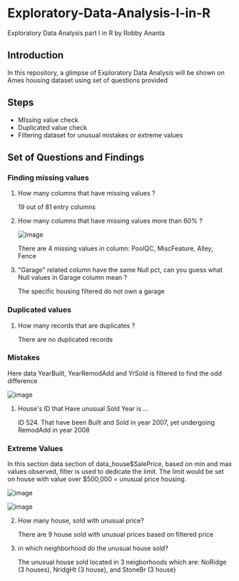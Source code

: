 # Exploratory-Data-Analysis-I-in-R
Exploratory Data Analysis part I in R by Robby Ananta

## Introduction
In this repository, a glimpse of Exploratory Data Analysis will be shown on Ames housing dataset using set of questions provided

## Steps
- MIssing value check
- Duplicated value check
- Filtering dataset for unusual mistakes or extreme values

## Set of Questions and Findings
### Finding missing values
1.  How many columns that have missing values ?
    
    19 out of 81 entry columns
    
2.  How many columns that have missing values more than 60% ?

    ![image](https://user-images.githubusercontent.com/95951930/155143776-10ba267a-59b1-42f3-85b2-5cd462a1006b.png)

    There are 4 missing values in column: PoolQC, MiscFeature, Alley, Fence

3.  "Garage" related column have the same Null pct, can you guess what Null values in Garage column mean ?

    The specific housing filtered do not own a garage

### Duplicated values
1.  How many records that are duplicates ?

    There are no duplicated records

### Mistakes

Here data YearBuilt, YearRemodAdd and YrSold is filtered to find the odd difference

![image](https://user-images.githubusercontent.com/95951930/155143368-5119cce9-1646-4904-bd5a-c258777826cc.png)

1.  House's ID that Have unusual Sold Year is ...

    ID 524. That have been Built and Sold in year 2007, yet undergoing RemodAdd in year 2008

### Extreme Values

In this section data section of data_house$SalePrice, based on min and max values observed, filter is used to dedicate the limit.
The limit would be set on house with value over $500,000 = unusual price housing.

![image](https://user-images.githubusercontent.com/95951930/155142410-86facfbe-cd54-4e1b-a7fc-1f877a22ac5a.png)

![image](https://user-images.githubusercontent.com/95951930/155142865-836e551d-9e2b-4fde-889f-4f0ebb7a7c12.png)
   
2.  How many house, sold with unusual price?

    There are 9 house sold with unusual prices based on filtered price

3.  in which neighborhood do the unusual house sold?

    The unusual house sold located in 3 neigborhoods which are: NoRidge (3 houses), NridgHt (3 house), and StoneBr (3 house)
